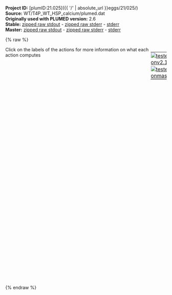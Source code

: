 **Project ID:** [plumID:21.025]({{ '/' | absolute_url }}eggs/21/025/)  
**Source:** WT/T4P_WT_HSP_calcium/plumed.dat  
**Originally used with PLUMED version:** 2.6  
**Stable:** [zipped raw stdout](plumed.dat.plumed.stdout.txt.zip) - [zipped raw stderr](plumed.dat.plumed.stderr.txt.zip) - [stderr](plumed.dat.plumed.stderr)  
**Master:** [zipped raw stdout](plumed.dat.plumed_master.stdout.txt.zip) - [zipped raw stderr](plumed.dat.plumed_master.stderr.txt.zip) - [stderr](plumed.dat.plumed_master.stderr)  

{% raw %}
<div style="width: 100%; float:left">
<div style="width: 90%; float:left" id="value_details_data/WT/T4P_WT_HSP_calcium/plumed.dat"> Click on the labels of the actions for more information on what each action computes </div>
<div style="width: 10%; float:left"><table><tr><td style="padding:1px"><a href="plumed.dat.plumed.stderr"><img src="https://img.shields.io/badge/v2.10-passing-green.svg" alt="tested onv2.10" /></a></td></tr><tr><td style="padding:1px"><a href="plumed.dat.plumed_master.stderr"><img src="https://img.shields.io/badge/master-passing-green.svg" alt="tested onmaster" /></a></td></tr></table></div></div>
<pre style="width=97%;">
<b name="data/WT/T4P_WT_HSP_calcium/plumed.datd0" onclick='showPath("data/WT/T4P_WT_HSP_calcium/plumed.dat","data/WT/T4P_WT_HSP_calcium/plumed.datd0","data/WT/T4P_WT_HSP_calcium/plumed.datd0","black")'>d0</b><span style="display:none;" id="data/WT/T4P_WT_HSP_calcium/plumed.datd0">The DISTANCE action with label <b>d0</b> calculates the following quantities:<table  align="center" frame="void" width="95%" cellpadding="5%"><tr><td width="5%"><b> Quantity </b>  </td><td width="5%"><b> Type </b>  </td><td><b> Description </b> </td></tr><tr><td width="5%">d0</td><td width="5%"><font color="black">scalar</font></td><td>the DISTANCE between this pair of atoms</td></tr></table></span>: <span class="plumedtooltip" style="color:green">DISTANCE<span class="right">Calculate the distance between a pair of atoms. <a href="https://www.plumed.org/doc-master/user-doc/html/_d_i_s_t_a_n_c_e.html" style="color:green">More details</a><i></i></span></span> <span class="plumedtooltip">ATOMS<span class="right">the pair of atom that we are calculating the distance between<i></i></span></span>=727,2886
<b name="data/WT/T4P_WT_HSP_calcium/plumed.datd1" onclick='showPath("data/WT/T4P_WT_HSP_calcium/plumed.dat","data/WT/T4P_WT_HSP_calcium/plumed.datd1","data/WT/T4P_WT_HSP_calcium/plumed.datd1","black")'>d1</b><span style="display:none;" id="data/WT/T4P_WT_HSP_calcium/plumed.datd1">The DISTANCE action with label <b>d1</b> calculates the following quantities:<table  align="center" frame="void" width="95%" cellpadding="5%"><tr><td width="5%"><b> Quantity </b>  </td><td width="5%"><b> Type </b>  </td><td><b> Description </b> </td></tr><tr><td width="5%">d1</td><td width="5%"><font color="black">scalar</font></td><td>the DISTANCE between this pair of atoms</td></tr></table></span>: <span class="plumedtooltip" style="color:green">DISTANCE<span class="right">Calculate the distance between a pair of atoms. <a href="https://www.plumed.org/doc-master/user-doc/html/_d_i_s_t_a_n_c_e.html" style="color:green">More details</a><i></i></span></span> <span class="plumedtooltip">ATOMS<span class="right">the pair of atom that we are calculating the distance between<i></i></span></span>=2792,4951
<b name="data/WT/T4P_WT_HSP_calcium/plumed.datd2" onclick='showPath("data/WT/T4P_WT_HSP_calcium/plumed.dat","data/WT/T4P_WT_HSP_calcium/plumed.datd2","data/WT/T4P_WT_HSP_calcium/plumed.datd2","black")'>d2</b><span style="display:none;" id="data/WT/T4P_WT_HSP_calcium/plumed.datd2">The DISTANCE action with label <b>d2</b> calculates the following quantities:<table  align="center" frame="void" width="95%" cellpadding="5%"><tr><td width="5%"><b> Quantity </b>  </td><td width="5%"><b> Type </b>  </td><td><b> Description </b> </td></tr><tr><td width="5%">d2</td><td width="5%"><font color="black">scalar</font></td><td>the DISTANCE between this pair of atoms</td></tr></table></span>: <span class="plumedtooltip" style="color:green">DISTANCE<span class="right">Calculate the distance between a pair of atoms. <a href="https://www.plumed.org/doc-master/user-doc/html/_d_i_s_t_a_n_c_e.html" style="color:green">More details</a><i></i></span></span> <span class="plumedtooltip">ATOMS<span class="right">the pair of atom that we are calculating the distance between<i></i></span></span>=4857,7016
<b name="data/WT/T4P_WT_HSP_calcium/plumed.datd3" onclick='showPath("data/WT/T4P_WT_HSP_calcium/plumed.dat","data/WT/T4P_WT_HSP_calcium/plumed.datd3","data/WT/T4P_WT_HSP_calcium/plumed.datd3","black")'>d3</b><span style="display:none;" id="data/WT/T4P_WT_HSP_calcium/plumed.datd3">The DISTANCE action with label <b>d3</b> calculates the following quantities:<table  align="center" frame="void" width="95%" cellpadding="5%"><tr><td width="5%"><b> Quantity </b>  </td><td width="5%"><b> Type </b>  </td><td><b> Description </b> </td></tr><tr><td width="5%">d3</td><td width="5%"><font color="black">scalar</font></td><td>the DISTANCE between this pair of atoms</td></tr></table></span>: <span class="plumedtooltip" style="color:green">DISTANCE<span class="right">Calculate the distance between a pair of atoms. <a href="https://www.plumed.org/doc-master/user-doc/html/_d_i_s_t_a_n_c_e.html" style="color:green">More details</a><i></i></span></span> <span class="plumedtooltip">ATOMS<span class="right">the pair of atom that we are calculating the distance between<i></i></span></span>=6977,478

<b name="data/WT/T4P_WT_HSP_calcium/plumed.datuw" onclick='showPath("data/WT/T4P_WT_HSP_calcium/plumed.dat","data/WT/T4P_WT_HSP_calcium/plumed.datuw","data/WT/T4P_WT_HSP_calcium/plumed.datuw","black")'>uw</b><span style="display:none;" id="data/WT/T4P_WT_HSP_calcium/plumed.datuw">The UPPER_WALLS action with label <b>uw</b> calculates the following quantities:<table  align="center" frame="void" width="95%" cellpadding="5%"><tr><td width="5%"><b> Quantity </b>  </td><td width="5%"><b> Type </b>  </td><td><b> Description </b> </td></tr><tr><td width="5%">uw.bias</td><td width="5%"><font color="black">scalar</font></td><td>the instantaneous value of the bias potential</td></tr><tr><td width="5%">uw.force2</td><td width="5%"><font color="black">scalar</font></td><td>the instantaneous value of the squared force due to this bias potential</td></tr></table></span>: <span class="plumedtooltip" style="color:green">UPPER_WALLS<span class="right">Defines a wall for the value of one or more collective variables, <a href="https://www.plumed.org/doc-master/user-doc/html/_u_p_p_e_r__w_a_l_l_s.html" style="color:green">More details</a><i></i></span></span> <span class="plumedtooltip">ARG<span class="right">the arguments on which the bias is acting<i></i></span></span>=<b name="data/WT/T4P_WT_HSP_calcium/plumed.datd0">d0</b>,<b name="data/WT/T4P_WT_HSP_calcium/plumed.datd1">d1</b>,<b name="data/WT/T4P_WT_HSP_calcium/plumed.datd2">d2</b>,<b name="data/WT/T4P_WT_HSP_calcium/plumed.datd3">d3</b> <span class="plumedtooltip">KAPPA<span class="right">the force constant for the wall<i></i></span></span>=1000.0,1000.0,1000.0,1000.0 <span class="plumedtooltip">AT<span class="right">the positions of the wall<i></i></span></span>=2.5,2.7,2.5,2.0
<b name="data/WT/T4P_WT_HSP_calcium/plumed.datlw" onclick='showPath("data/WT/T4P_WT_HSP_calcium/plumed.dat","data/WT/T4P_WT_HSP_calcium/plumed.datlw","data/WT/T4P_WT_HSP_calcium/plumed.datlw","black")'>lw</b><span style="display:none;" id="data/WT/T4P_WT_HSP_calcium/plumed.datlw">The LOWER_WALLS action with label <b>lw</b> calculates the following quantities:<table  align="center" frame="void" width="95%" cellpadding="5%"><tr><td width="5%"><b> Quantity </b>  </td><td width="5%"><b> Type </b>  </td><td><b> Description </b> </td></tr><tr><td width="5%">lw.bias</td><td width="5%"><font color="black">scalar</font></td><td>the instantaneous value of the bias potential</td></tr><tr><td width="5%">lw.force2</td><td width="5%"><font color="black">scalar</font></td><td>the instantaneous value of the squared force due to this bias potential</td></tr></table></span>: <span class="plumedtooltip" style="color:green">LOWER_WALLS<span class="right">Defines a wall for the value of one or more collective variables, <a href="https://www.plumed.org/doc-master/user-doc/html/_l_o_w_e_r__w_a_l_l_s.html" style="color:green">More details</a><i></i></span></span> <span class="plumedtooltip">ARG<span class="right">the arguments on which the bias is acting<i></i></span></span>=<b name="data/WT/T4P_WT_HSP_calcium/plumed.datd0">d0</b>,<b name="data/WT/T4P_WT_HSP_calcium/plumed.datd1">d1</b>,<b name="data/WT/T4P_WT_HSP_calcium/plumed.datd2">d2</b>,<b name="data/WT/T4P_WT_HSP_calcium/plumed.datd3">d3</b> <span class="plumedtooltip">KAPPA<span class="right">the force constant for the wall<i></i></span></span>=1000.0,1000.0,1000.0,1000.0 <span class="plumedtooltip">AT<span class="right">the positions of the wall<i></i></span></span>=1.0,1.2,1.0,0.5

<span class="plumedtooltip" style="color:green">PRINT<span class="right">Print quantities to a file. <a href="https://www.plumed.org/doc-master/user-doc/html/_p_r_i_n_t.html" style="color:green">More details</a><i></i></span></span> <span class="plumedtooltip">FILE<span class="right">the name of the file on which to output these quantities<i></i></span></span>=COLVAR <span class="plumedtooltip">ARG<span class="right">the labels of the values that you would like to print to the file<i></i></span></span>=<b name="data/WT/T4P_WT_HSP_calcium/plumed.datd0">d0</b>,<b name="data/WT/T4P_WT_HSP_calcium/plumed.datd1">d1</b>,<b name="data/WT/T4P_WT_HSP_calcium/plumed.datd2">d2</b>,<b name="data/WT/T4P_WT_HSP_calcium/plumed.datd3">d3</b>,<b name="data/WT/T4P_WT_HSP_calcium/plumed.datuw">uw.bias</b>,<b name="data/WT/T4P_WT_HSP_calcium/plumed.datlw">lw.bias</b> <span class="plumedtooltip">STRIDE<span class="right"> the frequency with which the quantities of interest should be output<i></i></span></span>=50000
</pre>
{% endraw %}
